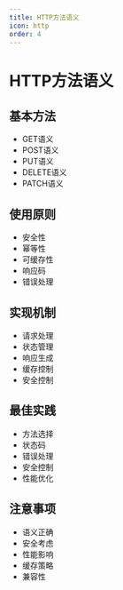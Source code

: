```yaml
---
title: HTTP方法语义
icon: http
order: 4
---
```


# HTTP方法语义

## 基本方法
- GET语义
- POST语义
- PUT语义
- DELETE语义
- PATCH语义

## 使用原则
- 安全性
- 幂等性
- 可缓存性
- 响应码
- 错误处理

## 实现机制
- 请求处理
- 状态管理
- 响应生成
- 缓存控制
- 安全控制

## 最佳实践
- 方法选择
- 状态码
- 错误处理
- 安全控制
- 性能优化

## 注意事项
- 语义正确
- 安全考虑
- 性能影响
- 缓存策略
- 兼容性

